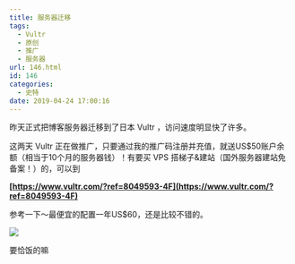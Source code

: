 ```yaml
---
title: 服务器迁移
tags:
  - Vultr
  - 原创
  - 推广
  - 服务器
url: 146.html
id: 146
categories:
  - 史特
date: 2019-04-24 17:00:16
---
```


昨天正式把博客服务器迁移到了日本 Vultr ，访问速度明显快了许多。

这两天 Vultr 正在做推广，只要通过我的推广码注册并充值，就送US$50账户余额（相当于10个月的服务器钱）！有要买 VPS 搭梯子&建站（国外服务器建站免备案！）的，可以到

**[https://www.vultr.com/?ref=8049593-4F](https://www.vultr.com/?ref=8049593-4F)**

参考一下～最便宜的配置一年US$60，还是比较不错的。

[![](https://blog.qhurc.com/wp-content/uploads/2019/04/image.png)](https://www.vultr.com/?ref=8049593-4F)

要恰饭的嘛